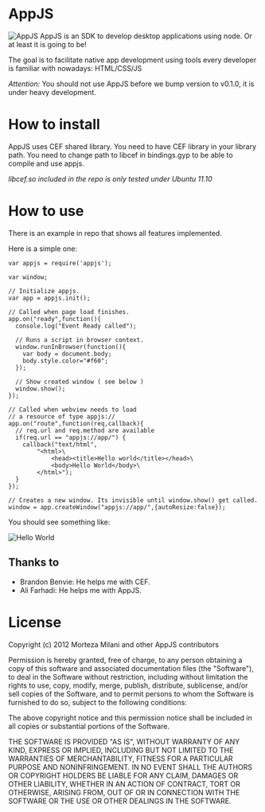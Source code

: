 # AppJS

![AppJS](https://github.com/milani/appjs/raw/master/appjs.png "AppJS") AppJS is an SDK to develop desktop applications using node. Or at least
it is going to be!

The goal is to facilitate native app development using
tools every developer is familiar with nowadays: HTML/CSS/JS

_Attention:_ You should not use AppJS before we bump version to 
v0.1.0, it is under heavy development.

# How to install

AppJS uses CEF shared library. You need to have CEF library in your
library path. You need to change path to libcef in bindings.gyp to
be able to compile and use appjs.

_libcef.so included in the repo is only tested under Ubuntu 11.10_

# How to use

There is an example in repo that shows all features implemented.

Here is a simple one:

	var appjs = require('appjs');

	var window;

	// Initialize appjs.
    var app = appjs.init();

    // Called when page load finishes.
    app.on("ready",function(){
	  console.log("Event Ready called");

	  // Runs a script in browser context.
	  window.runInBrowser(function(){
	    var body = document.body;
	    body.style.color="#f60";
	  });

	  // Show created window ( see below )
	  window.show();
	});

	// Called when webview needs to load 
	// a resource of type appjs://
	app.on("route",function(req,callback){
	  // req.url and req.method are available
	  if(req.url == "appjs://app/") {
	  	callback("text/html",
	    	"<html>\
	    		<head><title>Hello world</title></head>\
	    		<body>Hello World</body>\
	    	</html>");
	  }
	});

	// Creates a new window. Its invisible until window.show() get called.
    window = app.createWindow("appjs://app/",{autoResize:false});

You should see something like:

![Hello World](https://github.com/milani/appjs/raw/master/example/output.png "Hello World")

## Thanks to

* Brandon Benvie: He helps me with CEF.
* Ali Farhadi: He helps me with AppJS.

# License

Copyright (c) 2012 Morteza Milani and other AppJS contributors

Permission is hereby granted, free of charge, to any person obtaining
a copy of this software and associated documentation files (the
"Software"), to deal in the Software without restriction, including
without limitation the rights to use, copy, modify, merge, publish,
distribute, sublicense, and/or sell copies of the Software, and to
permit persons to whom the Software is furnished to do so, subject to
the following conditions:

The above copyright notice and this permission notice shall be
included in all copies or substantial portions of the Software.

THE SOFTWARE IS PROVIDED "AS IS", WITHOUT WARRANTY OF ANY KIND,
EXPRESS OR IMPLIED, INCLUDING BUT NOT LIMITED TO THE WARRANTIES OF
MERCHANTABILITY, FITNESS FOR A PARTICULAR PURPOSE AND
NONINFRINGEMENT. IN NO EVENT SHALL THE AUTHORS OR COPYRIGHT HOLDERS BE
LIABLE FOR ANY CLAIM, DAMAGES OR OTHER LIABILITY, WHETHER IN AN ACTION
OF CONTRACT, TORT OR OTHERWISE, ARISING FROM, OUT OF OR IN CONNECTION
WITH THE SOFTWARE OR THE USE OR OTHER DEALINGS IN THE SOFTWARE.